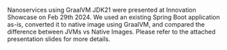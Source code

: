 Nanoservices using GraalVM JDK21 were presented at Innovation Showcase on Feb 29th 2024. We used an existing Spring Boot application as-is, converted it to native image using GraalVM, and compared the difference between JVMs vs Native Images. Please refer to the attached presentation slides for more details.